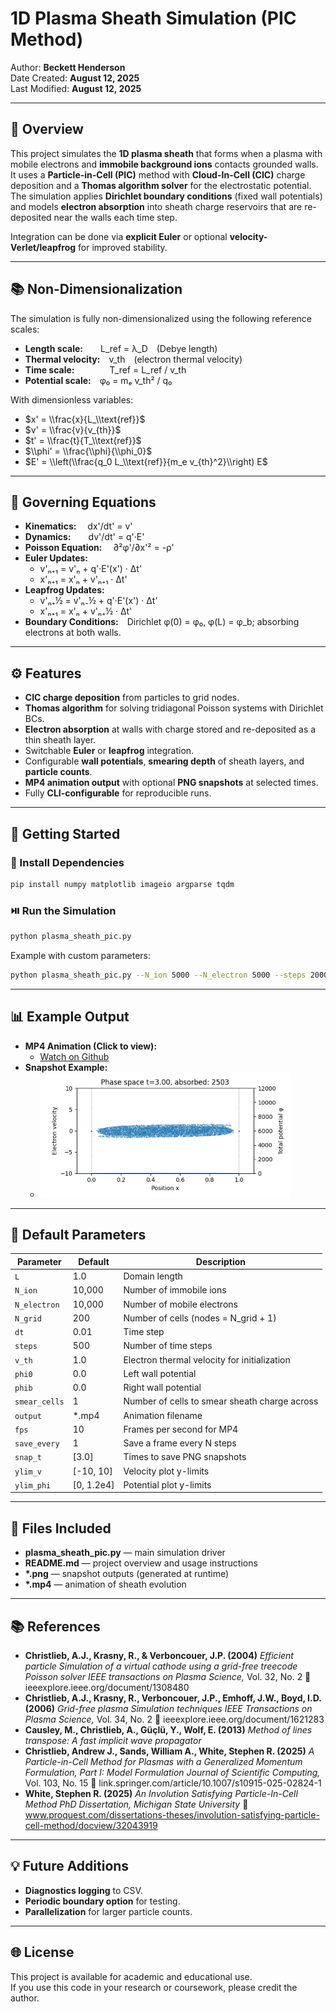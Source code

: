 # 1D Plasma Sheath Simulation (PIC Method)

Author: **Beckett Henderson**  
Date Created: **August 12, 2025**  
Last Modified: **August 12, 2025**

---

## 🌄 Overview

This project simulates the **1D plasma sheath** that forms when a plasma with mobile electrons and **immobile background ions** contacts grounded walls.  
It uses a **Particle-in-Cell (PIC)** method with **Cloud-In-Cell (CIC)** charge deposition and a **Thomas algorithm solver** for the electrostatic potential.  
The simulation applies **Dirichlet boundary conditions** (fixed wall potentials) and models **electron absorption** into sheath charge reservoirs that are re-deposited near the walls each time step.  

Integration can be done via **explicit Euler** or optional **velocity-Verlet/leapfrog** for improved stability.

---

## 📚 Non-Dimensionalization

The simulation is fully non-dimensionalized using the following reference scales:

- **Length scale:**  L_ref   = λ_D (Debye length)  
- **Thermal velocity:** v_th (electron thermal velocity)  
- **Time scale:**    T_ref  = L_ref / v_th  
- **Potential scale:** φ₀    = mₑ v_th² / q₀

With dimensionless variables:
- $x' = \\frac{x}{L_\\text{ref}}$  
- $v' = \\frac{v}{v_{th}}$  
- $t' = \\frac{t}{T_\\text{ref}}$  
- $\\phi' = \\frac{\\phi}{\\phi_0}$  
- $E' = \\left(\\frac{q_0 L_\\text{ref}}{m_e v_{th}^2}\\right) E$

---

## 🧪 Governing Equations

- **Kinematics:**  dx'/dt' = v'  
- **Dynamics:**  dv'/dt' = q'·E'  
- **Poisson Equation:**  ∂²φ'/∂x'² = -ρ'  
- **Euler Updates:**
  - v'ₙ₊₁ = v'ₙ + q'·E'(x') · Δt'  
  - x'ₙ₊₁ = x'ₙ + v'ₙ₊₁ · Δt'  
- **Leapfrog Updates:**
  - v'ₙ₊½ = v'ₙ₋½ + q'·E'(x') · Δt'  
  - x'ₙ₊₁ = x'ₙ + v'ₙ₊½ · Δt'  
- **Boundary Conditions:** Dirichlet φ(0) = φ₀, φ(L) = φ_b; absorbing electrons at both walls.

---

## ⚙️ Features

- **CIC charge deposition** from particles to grid nodes.  
- **Thomas algorithm** for solving tridiagonal Poisson systems with Dirichlet BCs.  
- **Electron absorption** at walls with charge stored and re-deposited as a thin sheath layer.  
- Switchable **Euler** or **leapfrog** integration.  
- Configurable **wall potentials**, **smearing depth** of sheath layers, and **particle counts**.  
- **MP4 animation output** with optional **PNG snapshots** at selected times.  
- Fully **CLI-configurable** for reproducible runs.

---

## 🚀 Getting Started

### 🧰 Install Dependencies
```bash
pip install numpy matplotlib imageio argparse tqdm
```

### ⏯️ Run the Simulation
```bash
python plasma_sheath_pic.py
```
Example with custom parameters:
```bash
python plasma_sheath_pic.py --N_ion 5000 --N_electron 5000 --steps 2000 --output sheath.mp4 --snap_t 5 10
```

---

## 📊 Example Output

- **MP4 Animation (Click to view):**
  * [Watch on Github](https://github.com/beckett-henderson/Sheath-PIC/blob/e5e5e54060e98f83af9e120f853fb8da4fd6d5fb/sheath_evolution.mp4)
- **Snapshot Example:**
  * <img src ="1D-Sheath-PIC/frame_snapshot_t3.00.png" width="400">

---

## 📔 Default Parameters

| Parameter       | Default   | Description                                     |
| --------------- | --------- | ----------------------------------------------- |
| `L`             | 1.0       | Domain length                                   |
| `N_ion`         | 10,000    | Number of immobile ions                         |
| `N_electron`    | 10,000    | Number of mobile electrons                      |
| `N_grid`        | 200       | Number of cells (nodes = N_grid + 1)            |
| `dt`            | 0.01      | Time step                                       |
| `steps`         | 500       | Number of time steps                            |
| `v_th`          | 1.0       | Electron thermal velocity for initialization    |
| `phi0`          | 0.0       | Left wall potential                             |
| `phib`          | 0.0       | Right wall potential                            |
| `smear_cells`   | 1         | Number of cells to smear sheath charge across   |
| `output`        | *.mp4     | Animation filename                              |
| `fps`           | 10        | Frames per second for MP4                       |
| `save_every`    | 1         | Save a frame every N steps                      |
| `snap_t`        | [3.0]     | Times to save PNG snapshots                     |
| `ylim_v`        | [-10, 10] | Velocity plot y-limits                          |
| `ylim_phi`      | [0, 1.2e4]| Potential plot y-limits                         |

---

## 📁 Files Included

- **plasma_sheath_pic.py** — main simulation driver  
- **README.md** — project overview and usage instructions  
- **\*.png** — snapshot outputs (generated at runtime)  
- **\*.mp4** — animation of sheath evolution  

---

## 📚 References

- **Christlieb, A.J., Krasny, R., & Verboncouer, J.P. (2004)**
  *Efficient particle Simulation of a virtual cathode using a grid-free treecode Poisson solver*
  *IEEE transactions on Plasma Science,* Vol. 32, No. 2
  🔗 ieeexplore.ieee.org/document/1308480
- **Christlieb, A.J., Krasny, R., Verboncouer, J.P., Emhoff, J.W., Boyd, I.D. (2006)**
  *Grid-free plasma Simulation techniques*
  *IEEE Transactions on Plasma Science,* Vol. 34, No. 2
  🔗 ieeexplore.ieee.org/document/1621283
- **Causley, M., Christlieb, A., Güçlü, Y., Wolf, E. (2013)**
  *Method of lines transpose: A fast implicit wave propagator*
- **Christlieb, Andrew J., Sands, William A., White, Stephen R. (2025)**
  *A Particle-in-Cell Method for Plasmas with a Generalized Momentum Formulation, Part I: Model   Formulation*
  *Journal of Scientific Computing,* Vol. 103, No. 15
  🔗 link.springer.com/article/10.1007/s10915-025-02824-1
- **White, Stephen R. (2025)**
  *An Involution Satisfying Particle-In-Cell Method*
  *PhD Dissertation, Michigan State University*
  🔗 www.proquest.com/dissertations-theses/involution-satisfying-particle-cell-method/docview/32043919

---

## 💡 Future Additions

- **Diagnostics logging** to CSV.  
- **Periodic boundary option** for testing.  
- **Parallelization** for larger particle counts.  

---

## 🌐 License

This project is available for academic and educational use.  
If you use this code in your research or coursework, please credit the author.
